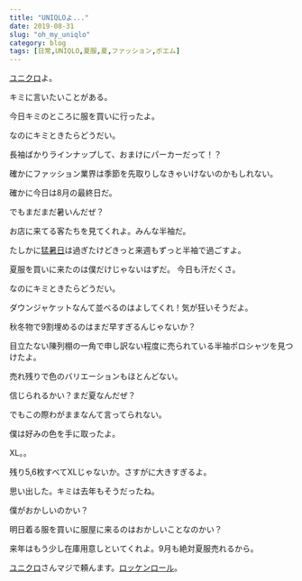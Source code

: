```yaml
---
title: "UNIQLOよ..."
date: 2019-08-31
slug: "oh_my_uniqlo"
category: blog
tags: [日常,UNIQLO,夏服,夏,ファッション,ポエム]
---
```

<p><a class="keyword" href="http://d.hatena.ne.jp/keyword/%A5%E6%A5%CB%A5%AF%A5%ED">ユニクロ</a>よ。</p>

<p>キミに言いたいことがある。</p>

<p>今日キミのところに服を買いに行ったよ。</p>

<p>なのにキミときたらどうだい。</p>

<p>長袖ばかりラインナップして、おまけにパーカーだって！？</p>

<p>確かにファッション業界は季節を先取りしなきゃいけないのかもしれない。</p>

<p>確かに今日は8月の最終日だ。</p>

<p>でもまだまだ暑いんだぜ？</p>

<p>お店に来てる客たちを見てくれよ。みんな半袖だ。</p>

<p>たしかに<a class="keyword" href="http://d.hatena.ne.jp/keyword/%CC%D4%BD%EB%C6%FC">猛暑日</a>は過ぎたけどきっと来週もずっと半袖で過ごすよ。</p>

<p>夏服を買いに来たのは僕だけじゃないはずだ。
今日も汗だくさ。</p>

<p>なのにキミときたらどうだい。</p>

<p>ダウンジャケットなんて並べるのはよしてくれ！気が狂いそうだよ。</p>

<p>秋冬物で9割埋めるのはまだ早すぎるんじゃないか？</p>

<p>目立たない陳列棚の一角で申し訳ない程度に売られている半袖ポロシャツを見つけたよ。</p>

<p>売れ残りで色のバリエーションもほとんどない。</p>

<p>信じられるかい？まだ夏なんだぜ？</p>

<p>でもこの際わがままなんて言ってられない。</p>

<p>僕は好みの色を手に取ったよ。</p>

<p>XL。。</p>

<p>残り5,6枚すべてXLじゃないか。さすがに大きすぎるよ。</p>

<p>思い出した。キミは去年もそうだったね。</p>

<p>僕がおかしいのかい？</p>

<p>明日着る服を買いに服屋に来るのはおかしいことなのかい？</p>

<p>来年はもう少し在庫用意しといてくれよ。9月も絶対夏服売れるから。</p>

<p><a class="keyword" href="http://d.hatena.ne.jp/keyword/%A5%E6%A5%CB%A5%AF%A5%ED">ユニクロ</a>さんマジで頼んます。<a class="keyword" href="http://d.hatena.ne.jp/keyword/%A5%ED%A5%C3%A5%B1%A5%F3%A5%ED%A1%BC%A5%EB">ロッケンロール</a>。</p>

